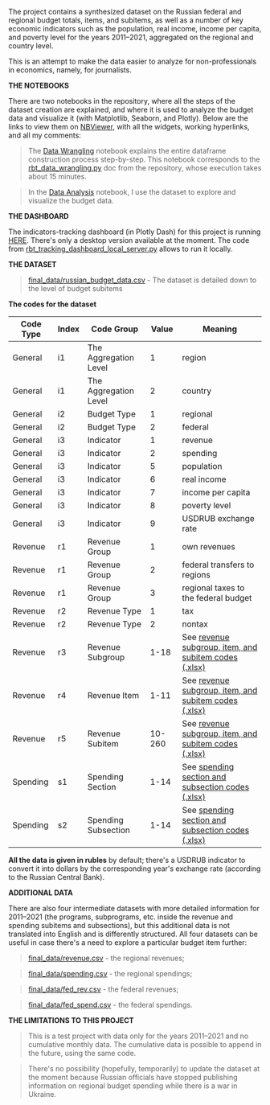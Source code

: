 The project contains a synthesized dataset on the Russian federal and regional budget totals, items, and subitems, as well as a number of key economic indicators
such as the population, real income, income per capita, and poverty level for the years 2011–2021, aggregated on the regional and country level. 

This is an attempt to make the data easier to analyze for non-professionals in economics, namely, for journalists.

<b>THE NOTEBOOKS</b>

There are two notebooks in the repository, where all the steps of the dataset creation are explained, and where it is used to analyze the budget data and visualize it (with Matplotlib, Seaborn, and Plotly). Below are the links to view them on [NBViewer](https://nbviewer.org/), with all the widgets, working hyperlinks, and all my comments:

> The [Data Wrangling](https://nbviewer.org/github/lomska/russian-budget-tracker/blob/main/rbt_data_wrangling.ipynb) notebook explains the entire dataframe construction process step-by-step. This notebook corresponds to the [rbt_data_wrangling.py](rbt_data_wrangling.py) doc from the repository, whose execution takes about 15 minutes. 

> In the [Data Analysis](https://nbviewer.org/github/lomska/russian-budget-tracker/blob/main/rbt_data_analysis.ipynb) notebook, I use the dataset to explore and visualize the budget data. 

<b>THE DASHBOARD</b>

The indicators-tracking dashboard (in Plotly Dash) for this project is running [HERE](https://russian-budget-tracker.herokuapp.com/). There's only a desktop version available at the moment. The code from [rbt_tracking_dashboard_local_server.py](rbt_tracking_dashboard_local_server.py) allows to run it locally.

<b>THE DATASET</b>

> [final_data/russian_budget_data.csv](final_data/russian_budget_data.csv) - The dataset is detailed down to the level of budget subitems

<b>The codes for the dataset</b>

| Code Type | Index | Code Group | Value | Meaning |
| --- | --- | --- | --- | --- |
| General | i1 | The Aggregation Level | 1 | region |
| General | i1 | The Aggregation Level | 2 | country |
| General | i2 | Budget Type | 1 | regional |
| General | i2 | Budget Type | 2 | federal |
| General | i3 | Indicator | 1 | revenue |
| General | i3 | Indicator | 2 | spending | 
| General | i3 | Indicator | 5 | population |
| General | i3 | Indicator | 6 | real income |
| General | i3 | Indicator | 7 | income per capita |
| General | i3 | Indicator | 8 | poverty level |
| General | i3 | Indicator | 9 | USDRUB exchange rate |
| Revenue | r1 | Revenue Group | 1 | own revenues |
| Revenue | r1 | Revenue Group | 2 | federal transfers to regions |
| Revenue | r1 | Revenue Group | 3 | regional taxes to the federal budget |
| Revenue | r2 | Revenue Type | 1 | tax |
| Revenue | r2 | Revenue Type | 2 | nontax |
| Revenue | r3 | Revenue Subgroup | 1-18 | See [revenue subgroup, item, and subitem codes (.xlsx)](revenue_codes_for_the_dataset.xlsx) |
| Revenue | r4 | Revenue Item | 1-11 | See [revenue subgroup, item, and subitem codes (.xlsx)](revenue_codes_for_the_dataset.xlsx) |
| Revenue | r5 | Revenue Subitem | 10-260 | See [revenue subgroup, item, and subitem codes (.xlsx)](revenue_codes_for_the_dataset.xlsx) |
| Spending | s1 | Spending Section | 1-14 | See [spending section and subsection codes (.xlsx)](spending_codes_for_the_dataset.xlsx) |
| Spending | s2 | Spending Subsection | 1-14 | See [spending section and subsection codes (.xlsx)](spending_codes_for_the_dataset.xlsx) |

<b>All the data is given in rubles</b> by default; there's a USDRUB indicator to convert it into dollars by the corresponding year's exchange rate (according to the
Russian Central Bank).

<b>ADDITIONAL DATA</b>

There are also four intermediate datasets with more detailed information for 2011–2021 (the programs, subprograms, etc. inside the revenue and spending subitems
and subsections), but this additional data is not translated into English and is differently structured. All four datasets can be useful in case there's a need
to explore a particular budget item further:

> [final_data/revenue.csv](final_data/revenue.csv) - the regional revenues;

> [final_data/spending.csv](final_data/spending.csv) - the regional spendings;

> [final_data/fed_rev.csv](final_data/fed_rev.csv) - the federal revenues;

> [final_data/fed_spend.csv](final_data/fed_spend.csv) - the federal spendings.

<b>THE LIMITATIONS TO THIS PROJECT</b>

> This is a test project with data only for the years 2011–2021 and no cumulative monthly data. The cumulative data is possible to append in the future, using the same code.

> There's no possibility (hopefully, temporarily) to update the dataset at the moment because Russian officials have stopped publishing information on regional budget spending while there is a war in Ukraine.
